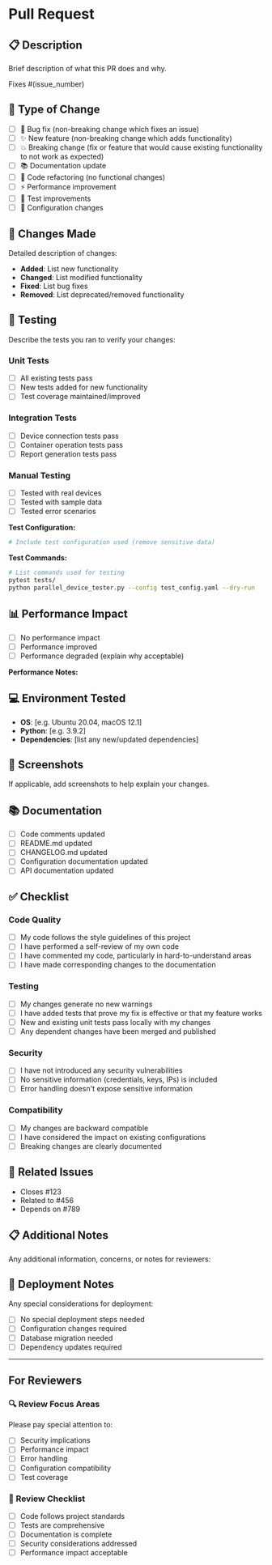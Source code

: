 # Pull Request

## 📋 Description

Brief description of what this PR does and why.

Fixes #(issue_number)

## 🔄 Type of Change

- [ ] 🐛 Bug fix (non-breaking change which fixes an issue)
- [ ] ✨ New feature (non-breaking change which adds functionality)
- [ ] 💥 Breaking change (fix or feature that would cause existing functionality to not work as expected)
- [ ] 📚 Documentation update
- [ ] 🧹 Code refactoring (no functional changes)
- [ ] ⚡ Performance improvement
- [ ] 🧪 Test improvements
- [ ] 🔧 Configuration changes

## 🎯 Changes Made

Detailed description of changes:

- **Added**: List new functionality
- **Changed**: List modified functionality  
- **Fixed**: List bug fixes
- **Removed**: List deprecated/removed functionality

## 🧪 Testing

Describe the tests you ran to verify your changes:

### Unit Tests
- [ ] All existing tests pass
- [ ] New tests added for new functionality
- [ ] Test coverage maintained/improved

### Integration Tests
- [ ] Device connection tests pass
- [ ] Container operation tests pass
- [ ] Report generation tests pass

### Manual Testing
- [ ] Tested with real devices
- [ ] Tested with sample data
- [ ] Tested error scenarios

**Test Configuration:**
```yaml
# Include test configuration used (remove sensitive data)
```

**Test Commands:**
```bash
# List commands used for testing
pytest tests/
python parallel_device_tester.py --config test_config.yaml --dry-run
```

## 📊 Performance Impact

- [ ] No performance impact
- [ ] Performance improved
- [ ] Performance degraded (explain why acceptable)

**Performance Notes:**
<!-- Describe any performance considerations -->

## 💻 Environment Tested

- **OS**: [e.g. Ubuntu 20.04, macOS 12.1]
- **Python**: [e.g. 3.9.2]
- **Dependencies**: [list any new/updated dependencies]

## 📸 Screenshots

If applicable, add screenshots to help explain your changes.

## 📚 Documentation

- [ ] Code comments updated
- [ ] README.md updated
- [ ] CHANGELOG.md updated
- [ ] Configuration documentation updated
- [ ] API documentation updated

## ✅ Checklist

### Code Quality
- [ ] My code follows the style guidelines of this project
- [ ] I have performed a self-review of my own code
- [ ] I have commented my code, particularly in hard-to-understand areas
- [ ] I have made corresponding changes to the documentation

### Testing
- [ ] My changes generate no new warnings
- [ ] I have added tests that prove my fix is effective or that my feature works
- [ ] New and existing unit tests pass locally with my changes
- [ ] Any dependent changes have been merged and published

### Security
- [ ] I have not introduced any security vulnerabilities
- [ ] No sensitive information (credentials, keys, IPs) is included
- [ ] Error handling doesn't expose sensitive information

### Compatibility
- [ ] My changes are backward compatible
- [ ] I have considered the impact on existing configurations
- [ ] Breaking changes are clearly documented

## 🔗 Related Issues

- Closes #123
- Related to #456
- Depends on #789

## 📋 Additional Notes

Any additional information, concerns, or notes for reviewers:

<!-- 
- Special considerations
- Areas that need extra review
- Known limitations
- Future improvements planned
-->

## 🚀 Deployment Notes

Any special considerations for deployment:

- [ ] No special deployment steps needed
- [ ] Configuration changes required
- [ ] Database migration needed
- [ ] Dependency updates required

---

## For Reviewers

### 🔍 Review Focus Areas

Please pay special attention to:

- [ ] Security implications
- [ ] Performance impact
- [ ] Error handling
- [ ] Configuration compatibility
- [ ] Test coverage

### 📝 Review Checklist

- [ ] Code follows project standards
- [ ] Tests are comprehensive
- [ ] Documentation is complete
- [ ] Security considerations addressed
- [ ] Performance impact acceptable 